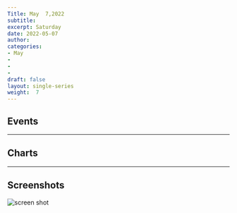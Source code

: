 ```yaml
---
Title: May  7,2022
subtitle: 
excerpt: Saturday
date: 2022-05-07
author:
categories:
- May
-
-
-
draft: false
layout: single-series
weight:  7
---
```



## Events



---



## Charts
---



## Screenshots



![screen shot](20220507_000xxx.png)
